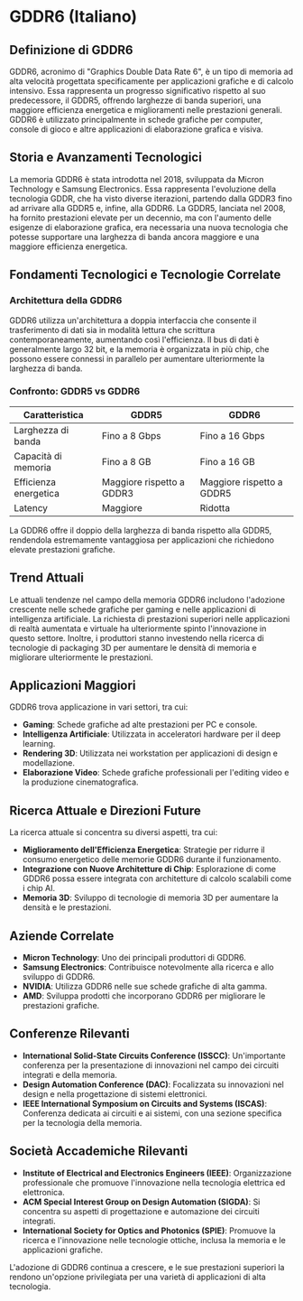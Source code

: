 # GDDR6 (Italiano)

## Definizione di GDDR6

GDDR6, acronimo di "Graphics Double Data Rate 6", è un tipo di memoria ad alta velocità progettata specificamente per applicazioni grafiche e di calcolo intensivo. Essa rappresenta un progresso significativo rispetto al suo predecessore, il GDDR5, offrendo larghezze di banda superiori, una maggiore efficienza energetica e miglioramenti nelle prestazioni generali. GDDR6 è utilizzato principalmente in schede grafiche per computer, console di gioco e altre applicazioni di elaborazione grafica e visiva.

## Storia e Avanzamenti Tecnologici

La memoria GDDR6 è stata introdotta nel 2018, sviluppata da Micron Technology e Samsung Electronics. Essa rappresenta l'evoluzione della tecnologia GDDR, che ha visto diverse iterazioni, partendo dalla GDDR3 fino ad arrivare alla GDDR5 e, infine, alla GDDR6. La GDDR5, lanciata nel 2008, ha fornito prestazioni elevate per un decennio, ma con l'aumento delle esigenze di elaborazione grafica, era necessaria una nuova tecnologia che potesse supportare una larghezza di banda ancora maggiore e una maggiore efficienza energetica.

## Fondamenti Tecnologici e Tecnologie Correlate

### Architettura della GDDR6

GDDR6 utilizza un'architettura a doppia interfaccia che consente il trasferimento di dati sia in modalità lettura che scrittura contemporaneamente, aumentando così l'efficienza. Il bus di dati è generalmente largo 32 bit, e la memoria è organizzata in più chip, che possono essere connessi in parallelo per aumentare ulteriormente la larghezza di banda. 

### Confronto: GDDR5 vs GDDR6

| Caratteristica      | GDDR5               | GDDR6               |
|---------------------|---------------------|---------------------|
| Larghezza di banda  | Fino a 8 Gbps       | Fino a 16 Gbps      |
| Capacità di memoria  | Fino a 8 GB         | Fino a 16 GB        |
| Efficienza energetica| Maggiore rispetto a GDDR3 | Maggiore rispetto a GDDR5 |
| Latency              | Maggiore             | Ridotta              |

La GDDR6 offre il doppio della larghezza di banda rispetto alla GDDR5, rendendola estremamente vantaggiosa per applicazioni che richiedono elevate prestazioni grafiche.

## Trend Attuali

Le attuali tendenze nel campo della memoria GDDR6 includono l'adozione crescente nelle schede grafiche per gaming e nelle applicazioni di intelligenza artificiale. La richiesta di prestazioni superiori nelle applicazioni di realtà aumentata e virtuale ha ulteriormente spinto l'innovazione in questo settore. Inoltre, i produttori stanno investendo nella ricerca di tecnologie di packaging 3D per aumentare le densità di memoria e migliorare ulteriormente le prestazioni.

## Applicazioni Maggiori

GDDR6 trova applicazione in vari settori, tra cui:

- **Gaming**: Schede grafiche ad alte prestazioni per PC e console.
- **Intelligenza Artificiale**: Utilizzata in acceleratori hardware per il deep learning.
- **Rendering 3D**: Utilizzata nei workstation per applicazioni di design e modellazione.
- **Elaborazione Video**: Schede grafiche professionali per l'editing video e la produzione cinematografica.

## Ricerca Attuale e Direzioni Future

La ricerca attuale si concentra su diversi aspetti, tra cui:

- **Miglioramento dell'Efficienza Energetica**: Strategie per ridurre il consumo energetico delle memorie GDDR6 durante il funzionamento.
- **Integrazione con Nuove Architetture di Chip**: Esplorazione di come GDDR6 possa essere integrata con architetture di calcolo scalabili come i chip AI.
- **Memoria 3D**: Sviluppo di tecnologie di memoria 3D per aumentare la densità e le prestazioni.

## Aziende Correlate

- **Micron Technology**: Uno dei principali produttori di GDDR6.
- **Samsung Electronics**: Contribuisce notevolmente alla ricerca e allo sviluppo di GDDR6.
- **NVIDIA**: Utilizza GDDR6 nelle sue schede grafiche di alta gamma.
- **AMD**: Sviluppa prodotti che incorporano GDDR6 per migliorare le prestazioni grafiche.

## Conferenze Rilevanti

- **International Solid-State Circuits Conference (ISSCC)**: Un'importante conferenza per la presentazione di innovazioni nel campo dei circuiti integrati e della memoria.
- **Design Automation Conference (DAC)**: Focalizzata su innovazioni nel design e nella progettazione di sistemi elettronici.
- **IEEE International Symposium on Circuits and Systems (ISCAS)**: Conferenza dedicata ai circuiti e ai sistemi, con una sezione specifica per la tecnologia della memoria.

## Società Accademiche Rilevanti

- **Institute of Electrical and Electronics Engineers (IEEE)**: Organizzazione professionale che promuove l'innovazione nella tecnologia elettrica ed elettronica.
- **ACM Special Interest Group on Design Automation (SIGDA)**: Si concentra su aspetti di progettazione e automazione dei circuiti integrati.
- **International Society for Optics and Photonics (SPIE)**: Promuove la ricerca e l'innovazione nelle tecnologie ottiche, inclusa la memoria e le applicazioni grafiche.

L'adozione di GDDR6 continua a crescere, e le sue prestazioni superiori la rendono un'opzione privilegiata per una varietà di applicazioni di alta tecnologia.